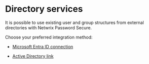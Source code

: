 # Directory services

It is possible to use existing user and group structures from external directories with Netwrix
Password Secure.

Choose your preferred integration method:

- [Microsoft Entra ID connection](/docs/passwordsecure/9.2/passwordsecure/configuration/advanced_view/clientmodule/organisationalstructures/directoryservices/entra_id/entra_id_connection.md)

- [Active Directory link](/docs/passwordsecure/9.2/passwordsecure/configuration/advanced_view/clientmodule/organisationalstructures/directoryservices/activedirectorylink/active_directory_link.md)
